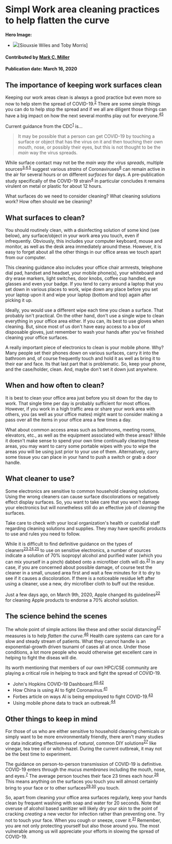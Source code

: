 # Simpl Work area cleaning practices to help flatten the curve

**Hero Image:**

- <img src='https://upload.wikimedia.org/wikipedia/commons/c/c5/Covid-19-curves-graphic-social-v3.gif'/>[Siouxsie Wiles and Toby Morris]

<!--
Image licensed under...
https://commons.wikimedia.org/wiki/File:Covid-19-curves-graphic-social-v3.gif
-->

#### Contributed by [Mark C. Miller](https://github.com/markcmiller86)
#### Publication date: March 16, 2020

## The importance of keeping work surfaces clean
Keeping our work areas clean is always a good practice but even more so now to
help stem the spread of COVID-19.<sup>[2]</sup> There are some simple things
you can do to help stop the spread and if we all are diligent those things can
have a big impact on how the next several months play out for everyone.<sup>[45]</sup>

Current guidance from the CDC<sup>[1]</sup> is...

> It may be possible that a person can get COVID-19 by touching a surface or
object that has the virus on it and then touching their own mouth, nose, or
possibly their eyes, but this is not thought to be the *main* way the virus spreads.

While surface contact may not be the *main way the virus spreads*, multiple
sources<sup>[3],[4],[5]</sup> suggest various *strains* of Coronaviruses<sup>[8]</sup> can
remain active in the air for several hours or on different *surfaces* for days.
A pre-publication study specifically of the COVID-19 strain<sup>[4]</sup>
in particular concludes it remains virulent on metal or plastic for about 12 hours.

What surfaces do we need to consider cleaning? What cleaning solutions work?
How often should we be cleaning?

## What surfaces to clean? 

You should routinely clean, with a disinfecting solution of some
kind (see below), any surface/object in your work area you touch, even if infrequently.
Obviously, this includes your computer keyboard, mouse and monitor, as well as the desk area
immediately around these. However, it is easy to forget about all the other things
in our office areas we touch apart from our computer.

This cleaning guidance also includes your office chair armrests, telephone dial
pad, handset and headset, your mobile phone(s), your whiteboard and dry erase markers,
light switches, door knobs, coffee cup handled, eye glasses and even your badge.
If you tend to carry around a laptop that you set down in various places to work,
wipe down any place before you set your laptop upon it and wipe your laptop (bottom
and top) again after picking it up.

Ideally, you would use a different wipe each time you clean a surface. That probably
isn't practical. On the other hand, don't use a single wipe to clean everything in
your office area either. If you can, its best to use gloves when cleaning. But, since
most of us don't have easy access to a box of disposable gloves, just remember to wash
your hands after you've finished cleaning your office surfaces.

A really important piece of electronics
to clean is your mobile phone. Why? Many people set their phones down on various surfaces,
carry it into the bathroom and, of course frequently touch and hold it as well as bring
it to their ear and face. Its that
last part that is problematic. So, keep your phone, and the case/holder, clean.
And, maybe don't set it down just anywhere.

## When and how often to clean?

It is best to clean your office area just before you sit down for the day to work. 
That single time per day is probably sufficient for most offices. However, if you
work in a high traffic area or share your work area with others, you (as well as 
your office mates) might want to consider making a pass over all the items in
your office area a few times a day.

What about common access areas such as bathrooms, meeting rooms, elevators, etc.,
as well as the equipment associated with these areas? While it doesn't
make sense to spend your own time continually cleaning these areas, you may want
to carry some portable wipes with you to wipe the areas *you* will be using just
prior to your use of them. Alternatively, carry some tissue you can place in your
hand to push a switch or grab a door handle.

## What cleaner to use?

Some electronics are sensitive to common household cleaning solutions. Using the
wrong cleaners can cause surface discolorations or negatively effect display surfaces.
So, you want to take care that you won't damage your electronics but will nonetheless
still do an effective job of *cleaning* the surfaces.

Take care to check with your local organization's health or custodial staff regarding
cleaning solutions and supplies. They may have specific products to use and rules you
need to follow.

While it is difficult to find definitive guidance on the types of cleaners<sup>[23],[24],[25]</sup> to
use on sensitive electronics, a number of sources indicate a solution of 70% isopropyl
alcohol and purified water (which you can mix yourself in a pinch) dabbed onto a microfiber cloth
will do.<sup>[21]</sup> In any case, if you are concerned about possible damage, of course test
the cleaner in a small, unused area first and wait a few minutes for it to dry to see if
it causes a discoloration. If there is a noticeable residue left after using a cleaner,
use a new, dry microfiber cloth to buff out the residue.

Just a few days ago, on March 9th, 2020, Apple changed its guidelines<sup>[22]</sup>
for cleaning Apple products to endorse a 70% alcohol solution.

## The science behind the scenes

The whole point of simple actions like these and other social distancing<sup>[47]</sup> measures is
to help *flatten the curve.*<sup>[46]</sup> Health care systems can care for a slow and
steady stream of patients. What they cannot handle is an exponential-growth driven tsunami
of cases all at once. Under those conditions, a lot more people who would otherwise get
excellent care in helping to fight the diseas will die.

Its worth mentioning that members of our own HPC/CSE community are playing a critical
role in helping to track and fight the spread of COVID-19.

  * John's Hopkins COVID-19 Dashboard.<sup>[40],[42]</sup>
  * How China is using AI to fight Coronavirus.<sup>[41]</sup>
  * Forbes article on ways AI is being empoloyed to fight COVID-19.<sup>[43]</sup>
  * Using mobile phone data to track an outbreak.<sup>[44]</sup>

## Other things to keep in mind

For those of us who are either sensitive to household cleaning chemicals or simply want
to be more environmentally friendly, there aren't many studies or data indicating
effectiveness of *natural*, common DIY solutions<sup>[27]</sup> like vinegar, tea tree
oil or witch-hazel. During the current outbreak, it may not be the best time to experiment.

The guidance on person-to-person transmission of COVID-19 is definitive. COVID-19 
enters through the *mucus membranes* including the mouth, nose, and eyes.<sup>[7]</sup>
The average person touches their face 23 times each hour.<sup>[26]</sup> This means anything
on the surfaces you touch you will almost certainly bring to your face or to other
surfaces<sup>[29],[30]</sup> you touch.

So, apart from cleaning your office area surfaces regularly, keep your hands clean by frequent
washing with soap and water for 20 seconds. Note that
overuse of alcohol based sanitizer will likely dry your skin to the point of cracking
*creating* a new vector for infection rather than preventing one. Try not to touch your face.
When you cough or sneeze, cover it.<sup>[31]</sup> Remember, you are not only protecting
yourself but also those around you. The most vulnerable among us will appreciate your efforts
in slowing the spread of COVID-19.

[1]: https://www.cdc.gov/coronavirus/2019-ncov/about/transmission.html "CDC Guidance on CV-19 Transmission {}"
[2]: https://www.who.int/health-topics/coronavirus "WHO Summary Remarks of CV-19 {}"
[3]: https://www.ncbi.nlm.nih.gov/pmc/articles/PMC4659470/ "NIH CV-229E Surface Study {}"
[4]: https://www.medrxiv.org/content/10.1101/2020.03.09.20033217v1 "Aerosol and Surface Study of CV-19 {}"
[5]: https://www.journalofhospitalinfection.com/article/S0195-6701(20)30046-3/fulltext "Surface Study of various Coronaviruses {}"
[6]: https://www.cdc.gov/coronavirus/2019-ncov/community/organizations/cleaning-disinfection.html#How%20to%20Clean%20and%20Disinfect "CDC Guidance on Cleaning Surfaces {}"
[7]: https://www.cdc.gov/coronavirus/2019-ncov/about/prevention.html?CDC_AA_refVal=https%3A%2F%2Fwww.cdc.gov%2Fcoronavirus%2F2019-ncov%2Fabout%2Fprevention-treatment.html "CDC Description of Transmission Scenario {}"
[8]: https://en.wikipedia.org/wiki/Coronavirus

[20]: https://learningregistry.org/reviews/best-disinfectant-wipes "Best Disinfecting Wipes {}"
[21]: https://www.pcmag.com/how-to/how-to-spring-clean-your-electronics "Best practices for cleaning electronics {}"
[22]: https://support.apple.com/en-us/HT204172?mod=article_inline "Apple Guidance on 70% Alcohol {}"
[23]: https://www.consumerreports.org/cleaning/common-household-products-that-can-destroy-novel-coronavirus/ "Common Household Products to Kill CV-19 {}"
[24]: https://www.epa.gov/sites/production/files/2020-03/documents/sars-cov-2-list_03-03-2020.pdf "EPA Technical Guidance & Cleaner Types/Ratings {}"
[25]: https://www.epa.gov/pesticide-registration/list-n-disinfectants-use-against-sars-cov-2 "EPA Cleaner Designations {}" 
[26]: https://www.ncbi.nlm.nih.gov/pubmed/25637115 "Face Touching Study {}"
[27]: https://ottawacitizen.com/health/busting-the-coronavirus "DIY Cleaners {}"
[29]: https://youtu.be/poOSzPTapw0?t=40 "See GlowGerm Spread in an Elementary Classroom {}"
[30]: https://www.youtube.com/watch?v=NmLOeuH3qdA "Local News Piece on Spread of Germs {}"
[31]: https://www.flickr.com/photos/fairfaxcounty/8467521325/in/photostream/lightbox/ "Covering your Cough {}"

[40]: https://coronavirus.jhu.edu/map.html "JH COVID-19 Dashboard {}"
[41]: https://www.aljazeera.com/news/2020/03/china-ai-big-data-combat-coronavirus-outbreak-200301063901951.html "AI in China for contact tracking {}"
[42]: https://youtu.be/Pnk8DuAly9Y?t=978 "Dr. Laren Gardner describes JH COVID-19 Dashboard {}"
[43]: https://www.forbes.com/sites/bernardmarr/2020/03/13/coronavirus-how-artificial-intelligence-data-science-and-technology-is-used-to-fight-the-pandemic/#6202d6b85f5f "Forbes AI article on COVID-19 {}"
[44]: https://www.eurekalert.org/pub_releases/2019-11/epfd-mdo111419.php "Using mobile data to track an outbreak {}"
[45]: https://youtu.be/qf3Ih0kNvlU "SciShow Overview of COVID-19 CFR {}"
[46]: https://www.health.com/condition/infectious-diseases/coronavirus/flatten-the-curve-meaning "Explanation of flattening the curve {}"
[47]: https://www.wired.com/story/elegant-mathematics-social-distancing/ "The math of social distancing {}"
